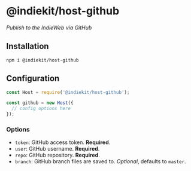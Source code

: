 # @indiekit/host-github

*Publish to the IndieWeb via GitHub*

## Installation

`npm i @indiekit/host-github`

## Configuration

```js
const Host = require('@indiekit/host-github');

const github = new Host({
  // config options here
});
```

### Options

* `token`: GitHub access token. **Required**.
* `user`: GitHub username. **Required**.
* `repo`: GitHub repository. **Required**.
* `branch`: GitHub branch files are saved to. *Optional*, defaults to `master`.

